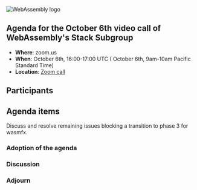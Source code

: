 ![WebAssembly logo](/images/WebAssembly.png)

## Agenda for the October 6th video call of WebAssembly's Stack Subgroup

- **Where**: zoom.us
- **When**:  October 6th, 16:00-17:00 UTC ( October 6th, 9am-10am Pacific Standard Time)
- **Location**: [Zoom call](https://zoom.us/j/91846860726?pwd=NVVNVmpvRVVFQkZTVzZ1dTFEcXgrdz09)

## Participants

## Agenda items

Discuss and resolve remaining issues blocking a transition to phase 3 for wasmfx.

### Adoption of the agenda

### Discussion

### Adjourn
